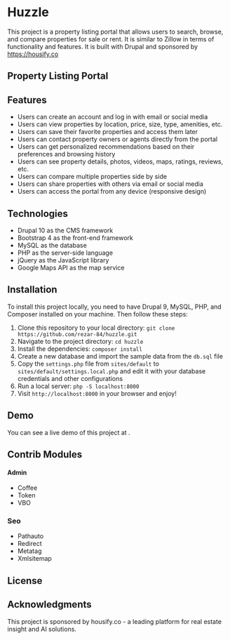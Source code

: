 # Huzzle
This project is a property listing portal that allows users to search, browse, and compare properties for sale or rent. It is similar to Zillow in terms of functionality and features. It is built with Drupal and sponsored by https://housify.co

## Property Listing Portal


## Features

- Users can create an account and log in with email or social media
- Users can view properties by location, price, size, type, amenities, etc.
- Users can save their favorite properties and access them later
- Users can contact property owners or agents directly from the portal
- Users can get personalized recommendations based on their preferences and browsing history
- Users can see property details, photos, videos, maps, ratings, reviews, etc.
- Users can compare multiple properties side by side
- Users can share properties with others via email or social media
- Users can access the portal from any device (responsive design)

## Technologies

- Drupal 10 as the CMS framework
- Bootstrap 4 as the front-end framework
- MySQL as the database
- PHP as the server-side language
- jQuery as the JavaScript library
- Google Maps API as the map service

## Installation

To install this project locally, you need to have Drupal 9, MySQL, PHP, and Composer installed on your machine. Then follow these steps:

1. Clone this repository to your local directory: `git clone https://github.com/rezar-84/huzzle.git`
2. Navigate to the project directory: `cd huzzle`
3. Install the dependencies: `composer install`
4. Create a new database and import the sample data from the `db.sql` file
5. Copy the `settings.php` file from `sites/default` to `sites/default/settings.local.php` and edit it with your database credentials and other configurations
6. Run a local server: `php -S localhost:8000`
7. Visit `http://localhost:8000` in your browser and enjoy!

## Demo

You can see a live demo of this project at .

## Contrib Modules
#### Admin
- Coffee
- Token
- VBO
### Seo
- Pathauto
- Redirect
- Metatag
- Xmlsitemap
## License


## Acknowledgments

This project is sponsored by housify.co - a leading platform for real estate insight and AI solutions.
